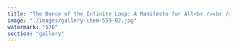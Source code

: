 ```yaml
---
title: "The Dance of the Infinite Loop: A Manifesto for All<br /><br />We are born into cycles. Breathing in, breathing out. Day follows night, and seasons fold upon themselves. From the smallest atom to the vastest constellation, everything moves in rhythm—an eternal loop.<br /><br />But within these loops lies power. Not just repetition, but resonance. Not just cycles, but synchronization.<br /><br />To the children: Play is a loop. Every fall is a lesson, every game a renewed chance. Each time you try again, you tame the rhythm of learning.<br /><br />To the parents: Nurturing is a loop. The same words, the same reassurances, the same boundaries—all are echoes that shape foundations. Every cycle of love strengthens the bond, making repetition a force, not a trap.<br /><br />To leaders, creators, and dreamers: Innovation is a loop. Systems emerge not by breaking cycles, but by evolving them. A blockchain, a heartbeat, a cosmic pulse—all thrive on synchrony, on finding fluidity in structure.<br /><br />The secret is not to escape the loop, but to align with its rhythm. Mastering the loop means transforming it into propulsion—a force that regenerates, refines, and synchronizes towards new horizons.<br /><br />🔁 Never is possible. The infinite can be shaped. The cycle can become a dance. Tame the loop, and it becomes your momentum.<br /><br /><br />#Decentralization <br />#Synchronization <br />#FluidDynamics <br />#Innovation <br />#Education"
image: "./images/gallery-item-559-02.jpg"
watermark: "570"
section: "gallery"
---
```

